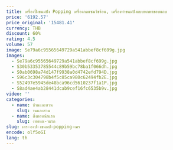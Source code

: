 ```yaml
---
title: เครื่องปิ้งขนมปัง Popping เครื่องกดแซนวิชร้อน, เครื่องทําขนมปังแบบพกพาขอบแถบ
price: '6192.57'
price_original: '15481.41'
currency: THB
discount: 60%
rating: 4.5
volume: 57
image: Se79a6c95565649729a541abbef8cf699g.jpg
images:
  - Se79a6c95565649729a541abbef8cf699g.jpg
  - S30b53353785544c89b59bc78ba1f066dh.jpg
  - S0ab0698a74d147f9938a0d4742efd794D.jpg
  - S96c3c304798b4f5c85ca980c62494fb2E.jpg
  - S52497e5945de48bca96cd5610237f1a1P.jpg
  - S8ad4ae4ab28441dcab9cef16fc6535b9v.jpg
video: ''
categories:
  - name: บ้านและสวน
    slug: านและสวน
  - name: สิ่งทอหน้าแรก
    slug: งทอหน-าแรก
slug: เคร-องป-งขนมป-popping-เคร
encode: olf5oGI
lang: th
---
```

  